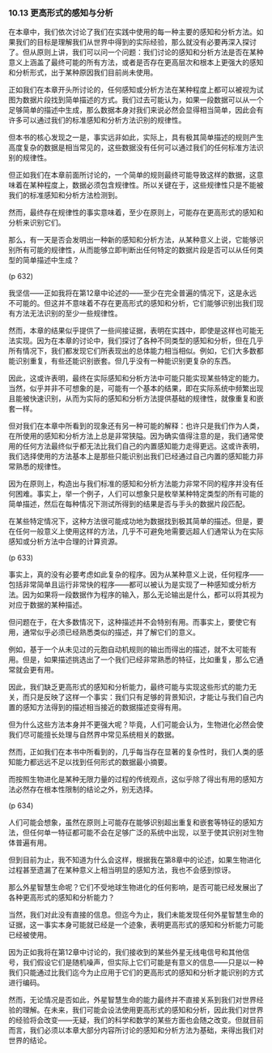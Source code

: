 ### 10.13  更高形式的感知与分析

在本章中，我们依次讨论了我们在实践中使用的每一种主要的感知和分析方法。如果我们的目标是理解我们从世界中得到的实际经验，那么就没有必要再深入探讨了。但从原则上讲，我们可以问一个问题：我们讨论的感知和分析方法是否在某种意义上涵盖了最终可能的所有方法，或者是否存在更高层次和根本上更强大的感知和分析形式，出于某种原因我们目前尚未使用。

正如我们在本章开头所讨论的，任何感知或分析方法在某种程度上都可以被视为试图为数据片段找到简单描述的方式。我们过去可能认为，如果一段数据可以从一个足够简单的描述中生成，那么数据本身对我们来说必然会显得相当简单，因此会有许多可以通过我们的标准感知和分析方法识别的规律性。

但本书的核心发现之一是，事实远非如此，实际上，具有极其简单描述的规则产生高度复杂的数据是相当常见的，这些数据没有任何可以通过我们的任何标准方法识别的规律性。

但正如我们在本章前面所讨论的，一个简单的规则最终可能导致这样的数据，这意味着在某种程度上，数据必须包含规律性。所以关键在于，这些规律性只是不能被我们的标准感知和分析方法检测到。

然而，最终存在规律性的事实意味着，至少在原则上，可能存在更高形式的感知和分析来识别它们。

那么，有一天是否会发明出一种新的感知和分析方法，从某种意义上说，它能够识别所有可能的规律性，从而能够立即判断出任何特定的数据片段是否可以从任何类型的简单描述中生成？

(p 632)

我坚信——正如我将在第12章中论述的——至少在完全普遍的情况下，这是永远不可能的。但这并不意味着不存在更高形式的感知和分析，它们能够识别出我们现有方法无法识别的至少一些规律性。

然而，本章的结果似乎提供了一些间接证据，表明在实践中，即使是这样也可能无法实现。因为在本章的讨论中，我们探讨了各种不同类型的感知和分析，但在几乎所有情况下，我们都发现它们所表现出的总体能力相当相似。例如，它们大多数都能识别重复，有些还能识别嵌套。但几乎没有一种能识别更复杂的东西。

因此，这或许表明，最终在实际感知和分析方法中可能只能实现某些特定的能力。当然，似乎并非不可想象的是，可能有一个基本的结果，即在实际系统中频繁出现且能被快速识别，从而为实际的感知和分析方法提供基础的规律性，就像重复和嵌套一样。

但对我们在本章中所看到的现象还有另一种可能的解释：也许只是我们作为人类，在所使用的感知和分析方法上总是非常狭隘。因为确实值得注意的是，我们通常使用的任何方法最终似乎都无法比我们自己的内置感知能力走得更远。这或许表明，我们选择使用的方法基本上是那些只能识别出我们已经通过自己内置的感知能力非常熟悉的规律性。

因为在原则上，构造出与我们标准的感知和分析方法能力非常不同的程序并没有任何困难。事实上，举一个例子，人们可以想象只是枚举某种特定类型的所有可能的简单描述，然后在每种情况下测试所得到的结果是否与手头的数据片段匹配。

在某些特定情况下，这种方法很可能成功地为数据找到极其简单的描述。但是，要在任何一般意义上使用这样的方法，几乎不可避免地需要远超人们通常认为在实际感知或分析方法中合理的计算资源。

(p 633)

事实上，真的没有必要考虑如此复杂的程序。因为从某种意义上说，任何程序——包括非常简单且运行非常快的程序——都可以被认为是实现了一种感知或分析方法。因为如果将一段数据作为程序的输入，那么无论输出是什么，都可以将其视为对应于数据的某种描述。

但问题在于，在大多数情况下，这种描述并不会特别有用。而事实上，要使它有用，通常似乎必须已经熟悉类似的描述，并了解它们的意义。

例如，基于一个从未见过的元胞自动机规则的输出而得出的描述，就不太可能有用。但是，如果描述挑选出了一个我们已经非常熟悉的特征，比如重复，那么它通常就会更有用。

因此，我们缺乏更高形式的感知和分析能力，最终可能与实现这些形式的能力无关，而只是反映了这样一个事实：我们只有足够的背景知识，才能让与我们自己内置的感知方法得到的描述相当接近的数据描述变得有用。

但为什么这些方法本身并不更强大呢？毕竟，人们可能会认为，生物进化必然会使我们尽可能擅长处理与自然界中常见系统相关的数据。

然而，正如我们在本书中所看到的，几乎每当存在显著的复杂性时，我们人类的感知能力都远远不足以找到任何形式的数据最小摘要。

而按照生物进化是某种无限力量的过程的传统观点，这似乎除了得出有用的感知方法必然存在根本性限制的结论之外，别无选择。

(p 634)

人们可能会想象，虽然在原则上可能存在能够识别超出重复和嵌套等特征的感知方法，但任何单一特征都可能不会在足够广泛的系统中出现，以至于使其识别对生物体普遍有用。

但到目前为止，我不知道为什么会这样，根据我在第8章中的论述，如果生物进化过程甚至遗漏了在某种意义上相当明显的感知方法，我也不会感到惊讶。

那么外星智慧生命呢？它们不受地球生物进化的任何影响，是否可能已经发展出了各种更高形式的感知和分析能力？

当然，我们对此没有直接的信息。但迄今为止，我们未能发现任何外星智慧生命的证据，这一事实本身可能就已经是一个迹象，表明更高形式的感知和分析能力可能已经被使用。

因为正如我将在第12章中讨论的，我们接收到的某些外星无线电信号和其他信号，我们假设它们是随机噪声，但实际上它们可能是有意义的信息——只是以一种我们只能通过比我们迄今为止应用于它们的更高形式的感知和分析才能识别的方式进行编码。

然而，无论情况是否如此，外星智慧生命的能力最终并不直接关系到我们对世界经验的理解。在未来，我们可能会设法使用更高形式的感知和分析，因此我们对世界的经验将会改变——无疑，我们的科学和数学的某些方面也会随之改变。但就目前而言，我们必须以本章大部分内容所讨论的感知和分析方法为基础，来得出我们对世界的结论。

